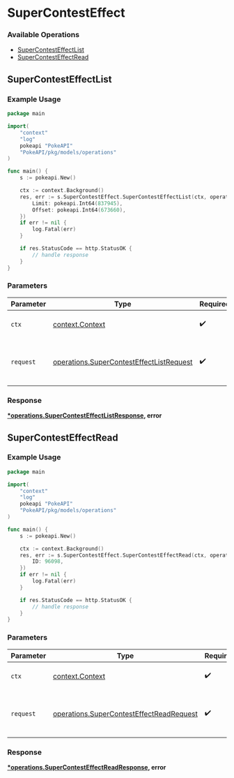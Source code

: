 # SuperContestEffect

### Available Operations

* [SuperContestEffectList](#supercontesteffectlist)
* [SuperContestEffectRead](#supercontesteffectread)

## SuperContestEffectList

### Example Usage

```go
package main

import(
	"context"
	"log"
	pokeapi "PokeAPI"
	"PokeAPI/pkg/models/operations"
)

func main() {
    s := pokeapi.New()

    ctx := context.Background()
    res, err := s.SuperContestEffect.SuperContestEffectList(ctx, operations.SuperContestEffectListRequest{
        Limit: pokeapi.Int64(837945),
        Offset: pokeapi.Int64(673660),
    })
    if err != nil {
        log.Fatal(err)
    }

    if res.StatusCode == http.StatusOK {
        // handle response
    }
}
```

### Parameters

| Parameter                                                                                            | Type                                                                                                 | Required                                                                                             | Description                                                                                          |
| ---------------------------------------------------------------------------------------------------- | ---------------------------------------------------------------------------------------------------- | ---------------------------------------------------------------------------------------------------- | ---------------------------------------------------------------------------------------------------- |
| `ctx`                                                                                                | [context.Context](https://pkg.go.dev/context#Context)                                                | :heavy_check_mark:                                                                                   | The context to use for the request.                                                                  |
| `request`                                                                                            | [operations.SuperContestEffectListRequest](../../models/operations/supercontesteffectlistrequest.md) | :heavy_check_mark:                                                                                   | The request object to use for the request.                                                           |


### Response

**[*operations.SuperContestEffectListResponse](../../models/operations/supercontesteffectlistresponse.md), error**


## SuperContestEffectRead

### Example Usage

```go
package main

import(
	"context"
	"log"
	pokeapi "PokeAPI"
	"PokeAPI/pkg/models/operations"
)

func main() {
    s := pokeapi.New()

    ctx := context.Background()
    res, err := s.SuperContestEffect.SuperContestEffectRead(ctx, operations.SuperContestEffectReadRequest{
        ID: 96098,
    })
    if err != nil {
        log.Fatal(err)
    }

    if res.StatusCode == http.StatusOK {
        // handle response
    }
}
```

### Parameters

| Parameter                                                                                            | Type                                                                                                 | Required                                                                                             | Description                                                                                          |
| ---------------------------------------------------------------------------------------------------- | ---------------------------------------------------------------------------------------------------- | ---------------------------------------------------------------------------------------------------- | ---------------------------------------------------------------------------------------------------- |
| `ctx`                                                                                                | [context.Context](https://pkg.go.dev/context#Context)                                                | :heavy_check_mark:                                                                                   | The context to use for the request.                                                                  |
| `request`                                                                                            | [operations.SuperContestEffectReadRequest](../../models/operations/supercontesteffectreadrequest.md) | :heavy_check_mark:                                                                                   | The request object to use for the request.                                                           |


### Response

**[*operations.SuperContestEffectReadResponse](../../models/operations/supercontesteffectreadresponse.md), error**

